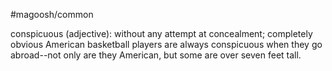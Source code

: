 #magoosh/common

conspicuous (adjective): without any attempt at concealment; completely obvious 
American basketball players are always conspicuous when they go abroad--not only are they American, 
but some are over seven feet tall. 
